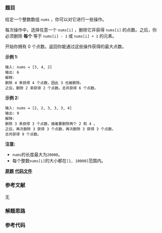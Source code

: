 ### 题目
给定一个整数数组 `nums` ，你可以对它进行一些操作。

每次操作中，选择任意一个 `nums[i]` ，删除它并获得 `nums[i]` 的点数。之后，你必须删除 **每个** 等于 `nums[i] - 1`
或 `nums[i] + 1` 的元素。

开始你拥有 0 个点数。返回你能通过这些操作获得的最大点数。

**示例 1:**

    
    
    输入: nums = [3, 4, 2]
    输出: 6
    解释: 
    删除 4 来获得 4 个点数，因此 3 也被删除。
    之后，删除 2 来获得 2 个点数。总共获得 6 个点数。
    

**示例  2:**

    
    
    输入: nums = [2, 2, 3, 3, 3, 4]
    输出: 9
    解释: 
    删除 3 来获得 3 个点数，接着要删除两个 2 和 4 。
    之后，再次删除 3 获得 3 个点数，再次删除 3 获得 3 个点数。
    总共获得 9 个点数。
    

**注意:**

  * `nums`的长度最大为`20000`。
  * 每个整数`nums[i]`的大小都在`[1, 10000]`范围内。

 **[原题](https://leetcode-cn.com/problems/delete-and-earn/)**    **[代码文件]()**


### 参考文献
无

### 解题思路




### 参考代码

```go


```




